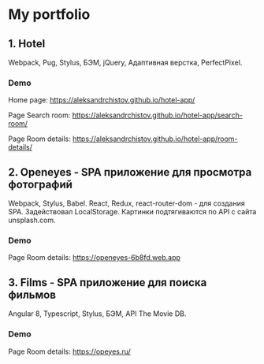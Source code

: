 # My portfolio

<h2>1. Hotel</h2>
<p>Webpack, Pug, Stylus, БЭМ, jQuery, Адаптивная верстка, PerfectPixel.</p>

<h3>Demo</h3>
<p>Home page: <a href="https://aleksandrchistov.github.io/hotel-app/" target="_blank" el= "noopener">https://aleksandrchistov.github.io/hotel-app/</a></p>
<p>Page Search room: <a href="https://aleksandrchistov.github.io/hotel-app/search-room/" target="_blank" el= "noopener">https://aleksandrchistov.github.io/hotel-app/search-room/</a></p>
<p>Page Room details: <a href="https://aleksandrchistov.github.io/hotel-app/room-details/" target="_blank" el= "noopener">https://aleksandrchistov.github.io/hotel-app/room-details/</a></p>

<h2>2. Openeyes - SPA приложение для просмотра фотографий</h2>
<p>Webpack, Stylus, Babel. React, Redux, react-router-dom - для создания SPA. Задействовал LocalStorage. Картинки подтягиваются по API с сайта unsplash.com.</p>

<h3>Demo</h3>
<p>Page Room details: <a href="https://openeyes-6b8fd.web.app" target="_blank" el= "noopener">https://openeyes-6b8fd.web.app</a></p>

<h2>3. Films - SPA приложение для поиска фильмов</h2>
<p>Angular 8, Typescript, Stylus, БЭМ, API The Movie DB.</p>

<h3>Demo</h3>
<p>Page Room details: <a href="https://opeyes.ru/" target="_blank" el= "noopener">https://opeyes.ru/</a></p>
